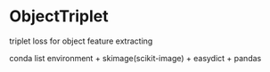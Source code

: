# ObjectTriplet
triplet loss for object feature extracting

conda list environment + skimage(scikit-image) + easydict + pandas
